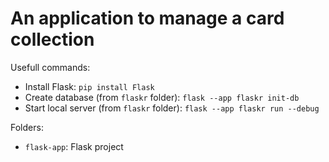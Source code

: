 # An application to manage a card collection

Usefull commands:
- Install Flask: `pip install Flask`
- Create database (from `flaskr` folder): `flask --app flaskr init-db`
- Start local server (from `flaskr` folder): `flask --app flaskr run --debug`

Folders:
- `flask-app`: Flask project
